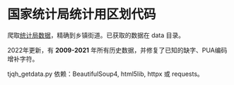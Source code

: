 # 国家统计局统计用区划代码

爬取[统计局数据](http://www.stats.gov.cn/tjsj/tjbz/tjyqhdmhcxhfdm/)，精确到乡镇街道。已获取的数据在 data 目录。

2022年更新，有 **2009-2021** 年所有历史数据，并修复了已知的缺字、PUA编码增补字符。

tjqh\_getdata.py 依赖：BeautifulSoup4, html5lib, httpx 或 requests。
